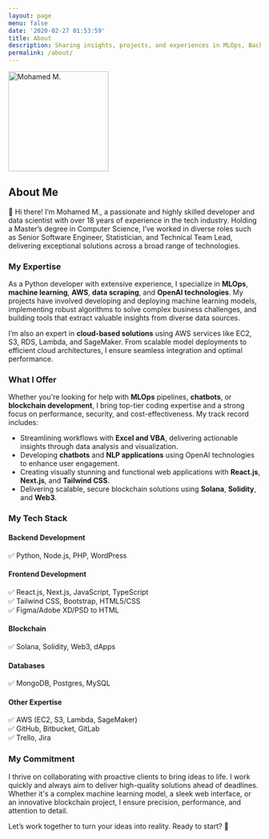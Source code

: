 ```yaml
---
layout: page
menu: false
date: '2020-02-27 01:53:59'
title: About
description: Sharing insights, projects, and experiences in MLOps, Backend, Fullstack Development, Python, and more..
permalink: /about/
---
```


<img class="img-rounded" src="/src/img/user" alt="Mohamed M." width="200">

## About Me

👋 Hi there! I’m Mohamed M., a passionate and highly skilled developer and data scientist with over 18 years of experience in the tech industry. Holding a Master’s degree in Computer Science, I’ve worked in diverse roles such as Senior Software Engineer, Statistician, and Technical Team Lead, delivering exceptional solutions across a broad range of technologies.

### My Expertise
As a Python developer with extensive experience, I specialize in **MLOps**, **machine learning**, **AWS**, **data scraping**, and **OpenAI technologies**. My projects have involved developing and deploying machine learning models, implementing robust algorithms to solve complex business challenges, and building tools that extract valuable insights from diverse data sources.

I’m also an expert in **cloud-based solutions** using AWS services like EC2, S3, RDS, Lambda, and SageMaker. From scalable model deployments to efficient cloud architectures, I ensure seamless integration and optimal performance.

### What I Offer
Whether you're looking for help with **MLOps** pipelines, **chatbots**, or **blockchain development**, I bring top-tier coding expertise and a strong focus on performance, security, and cost-effectiveness. My track record includes:
- Streamlining workflows with **Excel and VBA**, delivering actionable insights through data analysis and visualization.
- Developing **chatbots** and **NLP applications** using OpenAI technologies to enhance user engagement.
- Creating visually stunning and functional web applications with **React.js**, **Next.js**, and **Tailwind CSS**.
- Delivering scalable, secure blockchain solutions using **Solana**, **Solidity**, and **Web3**.

### My Tech Stack

#### Backend Development  
✅ Python, Node.js, PHP, WordPress  

#### Frontend Development  
✅ React.js, Next.js, JavaScript, TypeScript  
✅ Tailwind CSS, Bootstrap, HTML5/CSS  
✅ Figma/Adobe XD/PSD to HTML  


#### Blockchain  
✅ Solana, Solidity, Web3, dApps  

#### Databases  
✅ MongoDB, Postgres, MySQL  

#### Other Expertise  
✅ AWS (EC2, S3, Lambda, SageMaker)  
✅ GitHub, Bitbucket, GitLab  
✅ Trello, Jira  

### My Commitment
I thrive on collaborating with proactive clients to bring ideas to life. I work quickly and always aim to deliver high-quality solutions ahead of deadlines. Whether it's a complex machine learning model, a sleek web interface, or an innovative blockchain project, I ensure precision, performance, and attention to detail.

Let’s work together to turn your ideas into reality. Ready to start? 🚀
